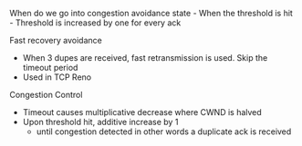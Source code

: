 When do we go into congestion avoidance state
	- When the threshold is hit
		- Threshold is increased by one for every ack

Fast recovery avoidance
-  When 3 dupes are received, fast retransmission is used. Skip the timeout period
- Used in TCP Reno

Congestion Control
- Timeout causes multiplicative decrease where CWND is halved
- Upon threshold hit, additive increase by 1
	- until congestion detected in other words a duplicate ack is received